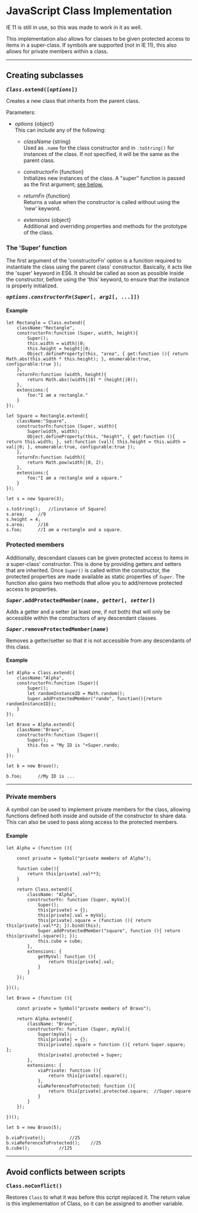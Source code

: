 # JavaScript Class Implementation

IE 11 is still in use, so this was made to work in it as well.

This implementation also allows for classes to be given protected access to items in a super-class. If symbols are supported (not in IE 11), this also allows for private members within a class.

---

## Creating subclasses

**<samp style="background-color:transparent">*Class*.extend([*options*])</samp>**

Creates a new class that inherits from the parent class.

Parameters:
- *options* {object}  
This can include any of the following:
	
	- *className* {string}  
	Used as `.name` for the class constructor and in `.toString()` for instances of the class. If not specified, it will be the same as the parent class.
	
	- *constructorFn* {function}  
	Initializes new instances of the class. A "super" function is passed as the first argument; <a href="#user-content-super">see below.</a>
	
	- *returnFn* {function}  
	Returns a value when the constructor is called without using the 'new' keyword.
	
	- *extensions* {object}  
	Additional and overriding properties and methods for the prototype of the class.

### <span id="super">The 'Super' function</span>

The first argument of the 'constructorFn' option is a function required to instantiate the class using the parent class' constructor. Basically, it acts like the 'super' keyword in ES6. It should be called as soon as possible inside the constructor, before using the 'this' keyword, to ensure that the instance is properly initialized.

**<samp id="super">*options*.*constructorFn*(*Super*[, *arg1*[, ...]])</samp>**

#### Example

```
let Rectangle = Class.extend({
	className:"Rectangle",
	constructorFn:function (Super, width, height){
		Super();
		this.width = width||0;
		this.height = height||0;
		Object.defineProperty(this, "area", { get:function (){ return Math.abs(this.width * this.height); }, enumerable:true, configurable:true });
	},
	returnFn:function (width, height){
		return Math.abs((width||0) * (height||0));
	},
	extensions:{
		foo:"I am a rectangle."
	}
});

let Square = Rectangle.extend({
	className:"Square",
	constructorFn:function (Super, width){
		Super(width, width);
		Object.defineProperty(this, "height", { get:function (){ return this.width; }, set:function (val){ this.height = this.width = val||0; }, enumerable:true, configurable:true });
	},
	returnFn:function (width){
		return Math.pow(width||0, 2);
	},
	extensions:{
		foo:"I am a rectangle and a square."
	}
});

let s = new Square(3);

s.toString();	//[instance of Square]
s.area;		//9
s.height = 4;
s.area;		//16
s.foo;		//I am a rectangle and a square.

```

### Protected members

Additionally, descendant classes can be given protected access to items in a super-class' constructor. This is done by providing getters and setters that are inherited. Once <code>*Super*()</code> is called within the constructor, the protected properties are made available as static properties of <code>*Super*</code>. The function also gains two methods that allow you to add/remove protected access to properties.

**<samp>*Super*.addProtectedMember(*name*, *getter*[, *setter*])</samp>**

Adds a getter and a setter (at least one, if not both) that will only be accessible within the constructors of any descendant classes.

**<samp>*Super*.removeProtectedMember(*name*)</samp>**

Removes a getter/setter so that it is not accessible from any descendants of this class.

#### Example

```
let Alpha = Class.extend({
	className:"Alpha",
	constructorFn:function (Super){
		Super();
		let randomInstanceID = Math.random();
		Super.addProtectedMember("rando", function(){return randomInstanceID});
	}
});

let Bravo = Alpha.extend({
	className:"Bravo",
	constructorFn:function (Super){
		Super();
		this.foo = "My ID is "+Super.rando;
	}
});

let b = new Bravo();

b.foo;		//My ID is ...

```


---

### Private members

A symbol can be used to implement private members for the class, allowing functions defined both inside and outside of the constructor to share data. This can also be used to pass along access to the protected members.

#### Example

```
let Alpha = (function (){
	
	const private = Symbol("private members of Alpha");
	
	function cube(){
		return this[private].val**3;
	}
	
	return Class.extend({
		className: "Alpha",
		constructorFn: function (Super, myVal){
			Super();
			this[private] = {};
			this[private].val = myVal;
			this[private].square = (function (){ return this[private].val**2; }).bind(this);
			Super.addProtectedMember("square", function (){ return this[private].square(); });
			this.cube = cube;
		},
		extensions: {
			getMyVal: function (){
				return this[private].val;
			}
		}
	});
	
})();

let Bravo = (function (){
	
	const private = Symbol("private members of Bravo");
	
	return Alpha.extend({
		className: "Bravo",
		constructorFn: function (Super, myVal){
			Super(myVal);
			this[private] = {};
			this[private].square = function (){ return Super.square; };
			this[private].protected = Super;
		},
		extensions: {
			viaPrivate: function (){
				return this[private].square();
			},
			viaReferenceToProtected: function (){
				return this[private].protected.square;	//Super.square
			}
		}
	});
	
})();

let b = new Bravo(5);

b.viaPrivate();			//25
b.viaReferenceToProtected();	//25
b.cube();			//125

```


---

## Avoid conflicts between scripts

**<samp>Class.noConflict()</samp>**

Restores `Class` to what it was before this script replaced it. The return value is this implementation of Class, so it can be assigned to another variable.
